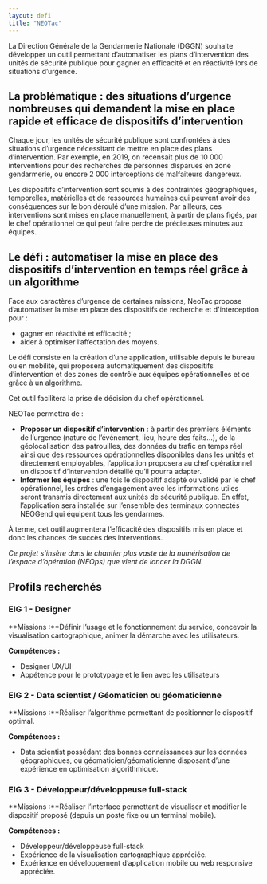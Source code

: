 ```yaml
---
layout: defi
title: "NEOTac"
---
```


La Direction Générale de la Gendarmerie Nationale (DGGN) souhaite développer un outil permettant d’automatiser les plans d’intervention des unités de sécurité publique pour gagner en efficacité et en réactivité lors de situations d’urgence. 

## La problématique : des situations d’urgence nombreuses qui demandent la mise en place rapide et efficace de dispositifs d’intervention

Chaque jour, les unités de sécurité publique sont confrontées à des situations d’urgence nécessitant de mettre en place des plans  d’intervention. Par exemple, en 2019, on recensait plus de 10 000 interventions pour des recherches de personnes disparues en zone gendarmerie, ou encore 2 000 interceptions de malfaiteurs dangereux. 

Les dispositifs d’intervention sont soumis à des contraintes géographiques, temporelles, matérielles et de ressources humaines qui peuvent avoir des conséquences sur le bon déroulé d’une mission. Par ailleurs, ces interventions sont mises en place manuellement, à partir de plans figés, par le chef opérationnel ce qui peut faire perdre de précieuses minutes aux équipes.

## Le défi : automatiser la mise en place des dispositifs d’intervention en temps réel grâce à un algorithme 
Face aux caractères d’urgence de certaines missions, NeoTac propose d’automatiser la mise en place des dispositifs de recherche et d'interception pour : 
- gagner en réactivité et efficacité ;
- aider à optimiser l’affectation des moyens. 

Le défi consiste en la création d’une application, utilisable depuis le bureau ou en mobilité, qui proposera automatiquement des dispositifs d’intervention et des zones de contrôle aux équipes opérationnelles et ce grâce à un algorithme.

Cet outil facilitera la prise de décision du chef opérationnel. 

NEOTac permettra de : 

- **Proposer un dispositif d’intervention** : à partir des premiers éléments de l’urgence (nature de l’événement, lieu, heure des faits...), de la géolocalisation des patrouilles, des données du trafic en temps réel ainsi que des ressources opérationnelles disponibles dans les unités et directement employables, l’application proposera au chef opérationnel un dispositif d’intervention détaillé qu’il pourra adapter. 
- **Informer les équipes** : une fois le dispositif adapté ou validé par le chef opérationnel, les ordres d’engagement avec les informations utiles seront transmis directement aux unités de sécurité publique. En effet, l’application sera installée sur l’ensemble des terminaux connectés NEOGend qui équipent tous les gendarmes. 

À terme, cet outil augmentera l’efficacité des dispositifs mis en place et donc les chances de succès des interventions. 

_Ce projet s’insère dans le chantier plus vaste de la numérisation de l’espace d’opération (NEOps) que vient de lancer la DGGN._

## Profils recherchés
### EIG 1 - Designer 
**Missions :**Définir l’usage et le fonctionnement du service, concevoir la visualisation cartographique, animer la démarche avec les utilisateurs.

**Compétences :** 
- Designer UX/UI
- Appétence pour le prototypage et le lien avec les utilisateurs

### EIG 2 - Data scientist / Géomaticien ou géomaticienne
**Missions :**Réaliser l’algorithme permettant de positionner le dispositif optimal.

**Compétences :** 
- Data scientist possédant des bonnes connaissances sur les données géographiques, ou géomaticien/géomaticienne disposant d’une expérience en optimisation algorithmique.

### EIG 3 - Développeur/développeuse full-stack
**Missions :**Réaliser l’interface permettant de visualiser et modifier le dispositif proposé (depuis un poste fixe ou un terminal mobile).

**Compétences :**
- Développeur/développeuse full-stack
- Expérience de la visualisation cartographique appréciée.
- Expérience en développement d’application mobile ou web responsive appréciée.
